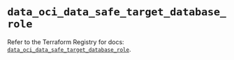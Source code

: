 # `data_oci_data_safe_target_database_role`

Refer to the Terraform Registry for docs: [`data_oci_data_safe_target_database_role`](https://registry.terraform.io/providers/oracle/oci/6.18.0/docs/data-sources/data_safe_target_database_role).
